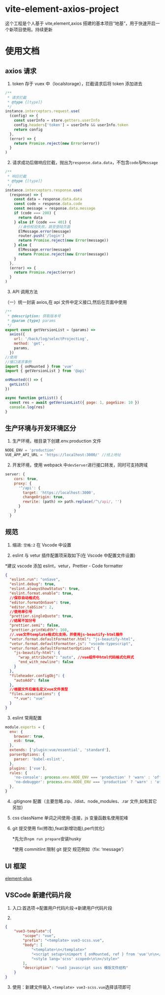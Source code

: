 # vite-element-axios-project

这个工程是个人基于 vite,element,axios 搭建的基本项目“地基”，用于快速开启一个新项目使用。持续更新

# 使用文档

## axios 请求

1. token 存于 vuex 中（localstorage），拦截请求后将 token 添加进去

```js
/**
 * 请求拦截
 * @type {[type]}
 */
instance.interceptors.request.use(
  (config) => {
    const userInfo = store.getters.userInfo
    config.headers['token'] = userInfo && userInfo.token
    return config
  },
  (error) => {
    return Promise.reject(new Error(error))
  }
)
```

2. 请求成功后做响应拦截，抛出为`response.data.data`，不包含`code`与`Message`

```js
/**
 * 响应拦截
 * @type {[type]}
 */
instance.interceptors.response.use(
  (response) => {
    const data = response.data.data
    const code = response.data.code
    const message = response.data.message
    if (code === 200) {
      return data
    } else if (code === 401) {
      //身份校验失败，跳至登陆页面
      ElMessage.error(message)
      router.push('/login')
      return Promise.reject(new Error(message))
    } else {
      ElMessage.error(message)
      return Promise.reject(new Error(message))
    }
  },
  (error) => {
    return Promise.reject(error)
  }
)
```

3. API 调用方法

（一）统一封装 axios,在 api 文件中定义接口,然后在页面中使用

```js
/**
 * @description: 获取版本号
 * @param {type} params
 */
export const getVersionList = (params) =>
  axios({
    url: '/back/log/selectProjectLog',
    method: 'get',
    params,
  })
//使用
//接口请求事例
import { onMounted } from 'vue'
import { getVersionList } from '@api'

onMounted(() => {
  getList()
})

async function getList() {
  const res = await getVersionList({ page: 1, pageSize: 10 })
  console.log(res)
}
```

## 生产环境与开发环境区分

1. 生产环境，根目录下创建.env.production 文件

```js
NODE_ENV = 'production'
VUE_APP_API_URL = 'https://localhost:3000/' //线上地址
```

2. 开发环境，使用 webpack 中`devServer`进行接口转发，同时可支持跨域

```js
server: {
    cors: true,
    proxy: {
      '^/api': {
        target: 'https://localhost:3000',
        changeOrigin: true,
        rewrite: (path) => path.replace(/^\/api/, '')
      }
    }
  }
```

## 规范

1. 缩进: `空格:2` 在 Vscode 中设置

2. eslint 与 vetur 插件配置项采取如下(在 Vscode 中配置文件设置)

\*建议 vscode 添加 eslint，vetur，Prettier - Code formatter

```json
{
  "eslint.run": "onSave",
  "eslint.debug": true,
  "eslint.alwaysShowStatus": true,
  "eslint.format.enable": true,
  //保存自动格式化
  "editor.formatOnSave": true,
  "editor.tabSize": 2,
  //使用单引号
  "prettier.singleQuote": true,
  //结尾不加分号
  "prettier.semi": false,
  "prettier.printWidth": 160,
  //.vue文件template格式化支持，并使用js-beautify-html插件
  "vetur.format.defaultFormatter.html": "js-beautify-html",
  "vetur.format.defaultFormatter.js": "vscode-typescript",
  "vetur.format.defaultFormatterOptions": {
    "js-beautify-html": {
      "wrap_attributes": "auto", //vue组件中html代码格式化样式
      "end_with_newline": false
    }
  },
  "fileheader.configObj": {
    "autoAdd": false
  },
  //根据文件后缀名定义vue文件类型
  "files.associations": {
    "*.vue": "vue"
  }
}
```

3. eslint 常用配置

```js
module.exports = {
  env: {
    browser: true,
    es6: true,
  },
  extends: ['plugin:vue/essential', 'standard'],
  parserOptions: {
    parser: 'babel-eslint',
  },
  plugins: ['vue'],
  rules: {
    'no-console': process.env.NODE_ENV === 'production' ? 'warn' : 'off',
    'no-debugger': process.env.NODE_ENV === 'production' ? 'warn' : 'off',
  },
}
```

4. .gitignore 配置（主要忽略.zip、/dist、node_modules、.rar 文件,如有其它另加）

5. css className 单词之间使用-连接，js 变量函数名使用驼峰

6. git 提交使用 fix(修改),feat(新增功能),perf(优化)

   \*先允许`npm run prepare`安装husky

   \*使用 commitlint 限制 git 提交 规范例如（fix: ‘message’）

## UI 框架

[element-plus](https://element-plus.org/#/zh-CN/component/installation)

## VSCode 新建代码片段

1. 入口:首选项->配置用户代码片段->新建用户代码片段

2. 

```json
{
	"vue3-template":{
		"scope": "vue",
		"prefix": "<template> vue3-scss.vue",
		"body": [
			"<template>\n</template>"
			"<script setup>\nimport { onMounted, ref } from 'vue'\n\n</script>"
			"<style lang='scss' scoped>\n\n</style>"
		],
		"description": "vue3 javascript sass 模版文件结构"
	}
}
```

3. 使用：新建文件输入 `<template> vue3-scss.vue`选择该项即可

